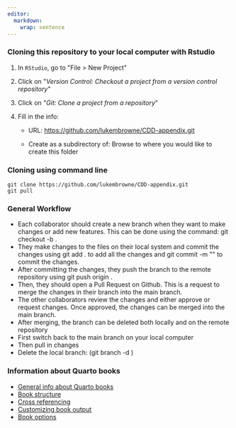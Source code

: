 ```yaml
---
editor: 
  markdown: 
    wrap: sentence
---
```


### Cloning this repository to your local computer with Rstudio

1.  In `RStudio`, go to \"File \> New Project\"

2.  Click on \"*Version Control: Checkout a project from a version control repository*\"

3.  Click on \"*Git: Clone a project from a repository*\"

4.  Fill in the info:

    -   URL: https://github.com/lukembrowne/CDD-appendix.git

    -   Create as a subdirectory of: Browse to where you would like to create this folder

### Cloning using command line

```{bash}
git clone https://github.com/lukembrowne/CDD-appendix.git
git pull
```

### General Workflow

-   Each collaborator should create a new branch when they want to make changes or add new features. This can be done using the command: git checkout -b <branch-name>.
-   They make changes to the files on their local system and commit the changes using git add . to add all the changes and git commit -m "<commit message>" to commit the changes.
-   After committing the changes, they push the branch to the remote repository using git push origin <branch-name>.
-   Then, they should open a Pull Request on Github. This is a request to merge the changes in their branch into the main branch.
-   The other collaborators review the changes and either approve or request changes. Once approved, the changes can be merged into the main branch.
-   After merging, the branch can be deleted both locally and on the remote repository
  - First switch back to the main branch on your local computer
  - Then pull in changes
  - Delete the local branch: (git branch -d <branch-name>) 



### Information about Quarto books

- [General info about Quarto books](https://quarto.org/docs/books/)
- [Book structure](https://quarto.org/docs/books/book-structure.html)
- [Cross referencing](https://quarto.org/docs/books/book-crossrefs.html)
- [Customizing book output](https://quarto.org/docs/books/book-output.html)
- [Book options](https://quarto.org/docs/reference/projects/books.html)


